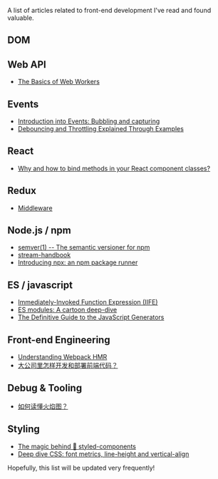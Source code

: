 A list of articles related to front-end development I've read and found valuable.

## DOM

## Web API
- [The Basics of Web Workers](https://www.html5rocks.com/en/tutorials/workers/basics/)
## Events
- [Introduction into Events: Bubbling and capturing](https://javascript.info/bubbling-and-capturing)
- [Debouncing and Throttling Explained Through Examples](https://css-tricks.com/debouncing-throttling-explained-examples/)
## React
- [Why and how to bind methods in your React component classes?](http://reactkungfu.com/2015/07/why-and-how-to-bind-methods-in-your-react-component-classes/)
## Redux
- [Middleware](http://redux.js.org/docs/advanced/Middleware.html)

## Node.js / npm
- [semver(1) -- The semantic versioner for npm](https://github.com/npm/node-semver/blob/master/README.md)
- [stream-handbook](https://github.com/substack/stream-handbook)
- [Introducing npx: an npm package runner](https://medium.com/@maybekatz/introducing-npx-an-npm-package-runner-55f7d4bd282b)

## ES / javascript
- [Immediately-Invoked Function Expression (IIFE)](http://benalman.com/news/2010/11/immediately-invoked-function-expression/)
- [ES modules: A cartoon deep-dive](https://hacks.mozilla.org/2018/03/es-modules-a-cartoon-deep-dive/?utm_source=dev-newsletter&utm_medium=email&utm_campaign=mar29-2018)
- [The Definitive Guide to the JavaScript Generators](https://github.com/gajus/gajus.com-blog/blob/master/posts/the-definitive-guide-to-the-javascript-generators/index.md)

## Front-end Engineering
- [Understanding Webpack HMR](https://www.andrewhfarmer.com/understanding-hmr/)
- [大公司里怎样开发和部署前端代码？](https://github.com/fouber/blog/issues/6)

## Debug & Tooling
- [如何读懂火焰图？](http://www.ruanyifeng.com/blog/2017/09/flame-graph.html)

## Styling
- [The magic behind 💅 styled-components](https://mxstbr.blog/2016/11/styled-components-magic-explained/)
- [Deep dive CSS: font metrics, line-height and vertical-align](https://iamvdo.me/en/blog/css-font-metrics-line-height-and-vertical-align)

Hopefully, this list will be updated very frequently!
